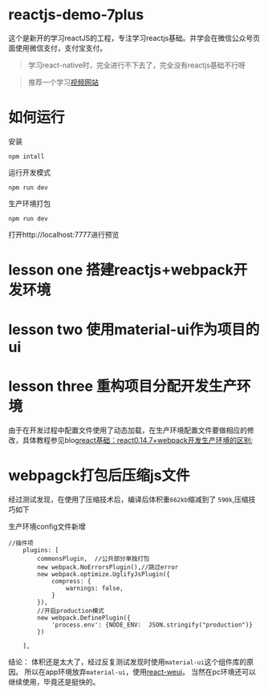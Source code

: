 # reactjs-demo-7plus
这个是新开的学习reactJS的工程，专注学习reactjs基础。并学会在微信公众号页面使用微信支付，支付宝支付。

> 学习react-native时，完全进行不下去了，完全没有reactjs基础不行呀

>推荐一个学习[视频网站](http://www.ejiakt.com/album/show/211)

# 如何运行

安装

```npm intall ```

运行开发模式

```npm run dev ```

生产环境打包

```npm run dev ```

打开http://localhost:7777进行预览

# lesson one  搭建reactjs+webpack开发环境

# lesson two  使用material-ui作为项目的ui

# lesson three 重构项目分配开发生产环境

由于在开发过程中配置文件使用了动态加载，在生产环境配置文件要做相应的修改，具体教程参见blog[react基础：react0.14.7+webpack开发生产环境的区别](http://hammercui.github.io/post/react%E5%9F%BA%E7%A1%80%EF%BC%9Areact-webpack%E5%BF%AB%E9%80%9F%E6%90%AD%E5%BB%BA2%EF%BC%9A%E5%BC%80%E5%8F%91%E7%94%9F%E4%BA%A7%E7%8E%AF%E5%A2%83%E7%9A%84%E6%90%AD%E5%BB%BA/);

# webpagck打包后压缩js文件

经过测试发现，在使用了压缩技术后，编译后体积重`662kb`缩减到了
`590k`,压缩技巧如下

生产环境config文件新增

```
//插件项
    plugins: [
        commonsPlugin,  //公共部分单独打包
        new webpack.NoErrorsPlugin(),//跳过error
        new webpack.optimize.UglifyJsPlugin({
            compress: {
                warnings: false,
            }
        }),
        //开启production模式
        new webpack.DefinePlugin({
            'process.env': {NODE_ENV:  JSON.stringify("production")}
        })
        
    ],
```

结论：
体积还是太大了，经过反复测试发现时使用`material-ui`这个组件库的原因。
所以在app环境放弃`material-ui`，使用[react-weui](https://github.com/weui/react-weui)。
当然在pc环境还可以继续使用，毕竟还是挺快的。